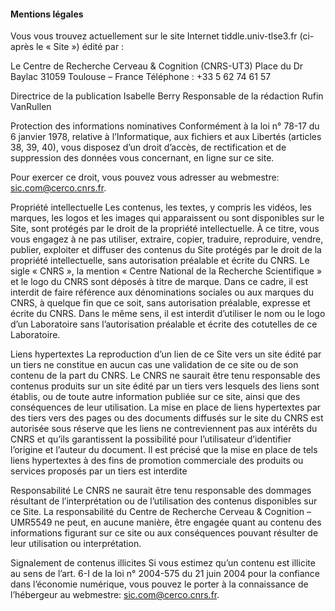 #### Mentions légales

Vous vous trouvez actuellement sur le site Internet tiddle.univ-tlse3.fr (ci-après le « Site ») édité par :

Le Centre de Recherche Cerveau & Cognition (CNRS-UT3)
Place du Dr Baylac
31059 Toulouse – France
Téléphone : +33 5 62 74 61 57

Directrice de la publication
Isabelle Berry
Responsable de la rédaction
Rufin VanRullen

Protection des informations nominatives
Conformément à la loi n° 78-17 du 6 janvier 1978, relative à l’Informatique, aux fichiers et aux Libertés (articles 38, 39, 40), vous disposez d’un droit d’accès, de rectification et de suppression des données vous concernant, en ligne sur ce site.

Pour exercer ce droit, vous pouvez vous adresser au webmestre: sic.com@cerco.cnrs.fr.

Propriété intellectuelle
Les contenus, les textes, y compris les vidéos, les marques, les logos et les images qui apparaissent ou sont disponibles sur le Site, sont protégés par le droit de la propriété intellectuelle.
À ce titre, vous vous engagez à ne pas utiliser, extraire, copier, traduire, reproduire, vendre, publier, exploiter et diffuser des contenus du Site protégés par le droit de la propriété intellectuelle, sans autorisation préalable et écrite du CNRS.
Le sigle « CNRS », la mention « Centre National de la Recherche Scientifique » et le logo du CNRS sont déposés à titre de marque. Dans ce cadre, il est interdit de faire référence aux dénominations sociales ou aux marques du CNRS, à quelque fin que ce soit, sans autorisation préalable, expresse et écrite du CNRS.
Dans le même sens, il est interdit d’utiliser le nom ou le logo d’un Laboratoire sans l’autorisation préalable et écrite des cotutelles de ce Laboratoire.

Liens hypertextes
La reproduction d’un lien de ce Site vers un site édité par un tiers ne constitue en aucun cas une validation de ce site ou de son contenu de la part du CNRS.
Le CNRS ne saurait être tenu responsable des contenus produits sur un site édité par un tiers vers lesquels des liens sont établis, ou de toute autre information publiée sur ce site, ainsi que des conséquences de leur utilisation.
La mise en place de liens hypertextes par des tiers vers des pages ou des documents diffusés sur le site du CNRS est autorisée sous réserve que les liens ne contreviennent pas aux intérêts du CNRS et qu’ils garantissent la possibilité pour l’utilisateur d’identifier l’origine et l’auteur du document. Il est précisé que la mise en place de tels liens hypertextes à des fins de promotion commerciale des produits ou services proposés par un tiers est interdite

Responsabilité
Le CNRS ne saurait être tenu responsable des dommages résultant de l’interprétation ou de l’utilisation des contenus disponibles sur ce Site. La responsabilité du Centre de Recherche Cerveau & Cognition – UMR5549 ne peut, en aucune manière, être engagée quant au contenu des informations figurant sur ce site ou aux conséquences pouvant résulter de leur utilisation ou interprétation.

Signalement de contenus illicites
Si vous estimez qu’un contenu est illicite au sens de l’art. 6-I de la loi n° 2004-575 du 21 juin 2004 pour la confiance dans l’économie numérique, vous pouvez le porter à la connaissance de l’hébergeur au webmestre: sic.com@cerco.cnrs.fr.
